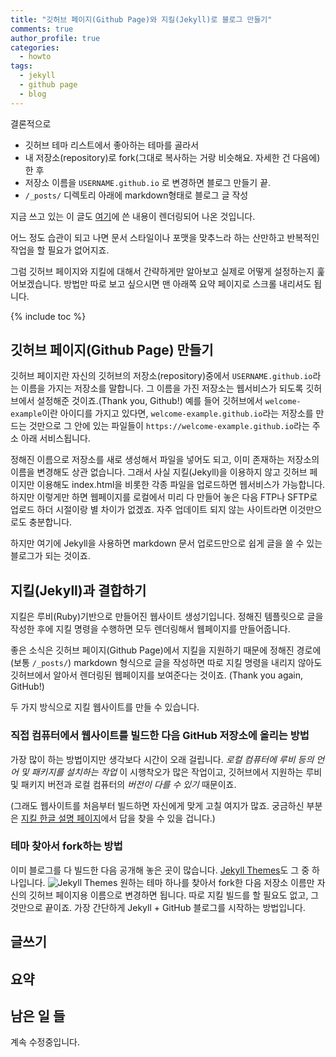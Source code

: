 ```yaml
---
title: "깃허브 페이지(Github Page)와 지킬(Jekyll)로 블로그 만들기"
comments: true
author_profile: true
categories:
  - howto
tags:
  - jekyll
  - github page
  - blog
---
```


결론적으로
- 깃허브 테마 리스트에서 좋아하는 테마를 골라서
- 내 저장소(repository)로 fork(그대로 복사하는 거랑 비슷해요. 자세한 건 다음에)한 후
- 저장소 이름을 `USERNAME.github.io` 로 변경하면 블로그 만들기 끝.
- `/_posts/` 디렉토리 아래에 markdown형태로 블로그 글 작성

지금 쓰고 있는 이 글도 [여기](https://raw.githubusercontent.com/inspired-edward/inspired-edward.github.io/master/_posts/2017-07-24-how-to-blog.md)에 쓴 내용이 렌더링되어 나온 것입니다.

어느 정도 습관이 되고 나면 문서 스타일이나 포맷을 맞추느라 하는 산만하고 반복적인 작업을 할 필요가 없어지죠.

그럼 깃허브 페이지와 지킬에 대해서 간략하게만 알아보고 실제로 어떻게 설정하는지 훑어보겠습니다. 방법만 따로 보고 싶으시면 맨 아래쪽 요약 페이지로 스크롤 내리셔도 됩니다.

{% include toc %}

깃허브 페이지(Github Page) 만들기
----------------------------

깃허브 페이지란 자신의 깃허브의 저장소(repository)중에서 `USERNAME.github.io`라는 이름을 가지는 저장소를 말합니다.
그 이름을 가진 저장소는 웹서비스가 되도록 깃허브에서 설정해준 것이죠.(Thank you, Github!)
예를 들어 깃허브에서 `welcome-example`이란 아이디를 가지고 있다면, `welcome-example.github.io`라는 저장소를 만드는 것만으로 그 안에 있는 파일들이 `https://welcome-example.github.io`라는 주소 아래 서비스됩니다.

정해진 이름으로 저장소를 새로 생성해서 파일을 넣어도 되고, 이미 존재하는 저장소의 이름을 변경해도 상관 없습니다.
그래서 사실 지킬(Jekyll)을 이용하지 않고 깃허브 페이지만 이용해도 index.html을 비롯한 각종 파일을 업로드하면 웹서비스가 가능합니다.
하지만 이렇게만 하면 웹페이지를 로컬에서 미리 다 만들어 놓은 다음 FTP나 SFTP로 업로드 하더 시절이랑 별 차이가 없겠죠. 자주 업데이트 되지 않는 사이트라면 이것만으로도 충분합니다.

하지만 여기에 Jekyll을 사용하면 markdown 문서 업로드만으로 쉽게 글을 쓸 수 있는 블로그가 되는 것이죠.

지킬(Jekyll)과 결합하기
-------------------

지킬은 루비(Ruby)기반으로 만들어진 웹사이트 생성기입니다. 정해진 템플릿으로 글을 작성한 후에 지킬 명령을 수행하면 모두 렌더링해서 웹페이지를 만들어줍니다.

좋은 소식은 깃허브 페이지(Github Page)에서 지킬을 지원하기 때문에 정해진 경로에(보통 `/_posts/`) markdown 형식으로 글을 작성하면 따로 지킬 명령을 내리지 않아도 깃허브에서 알아서 렌더링된 웹페이지를 보여준다는 것이죠. (Thank you again, GitHub!)

두 가지 방식으로 지킬 웹사이트를 만들 수 있습니다.
### 직접 컴퓨터에서 웹사이트를 빌드한 다음 GitHub 저장소에 올리는 방법
가장 많이 하는 방법이지만 생각보다 시간이 오래 걸립니다. *로컬 컴퓨터에 루비 등의 언어 및 패키지를 설치하는 작업* 이 시행착오가 많은 작업이고, 깃허브에서 지원하는 루비 및 패키지 버전과 로컬 컴퓨터의 *버전이 다를 수 있기* 때문이죠.

(그래도 웹사이트를 처음부터 빌드하면 자신에게 맞게 고칠 여지가 많죠. 궁금하신 부분은 [지킬 한글 설명 페이지](http://jekyllrb-ko.github.io/)에서 답을 찾을 수 있을 겁니다.)

### 테마 찾아서 fork하는 방법
이미 블로그를 다 빌드한 다음 공개해 놓은 곳이 많습니다. [Jekyll Themes](http://jekyllthemes.org/)도 그 중 하나입니다.
![Jekyll Themes](https://goo.gl/photos/iJJiWrKLdt3EJ6gB6)
원하는 테마 하나를 찾아서 fork한 다음 저장소 이름만 자신의 깃허브 페이지용 이름으로 변경하면 됩니다.
따로 지킬 빌드를 할 필요도 없고, 그것만으로 끝이죠. 가장 간단하게 Jekyll + GitHub 블로그를 시작하는 방법입니다.


글쓰기
----


요약
---

남은 일 들
--------



계속 수정중입니다.
